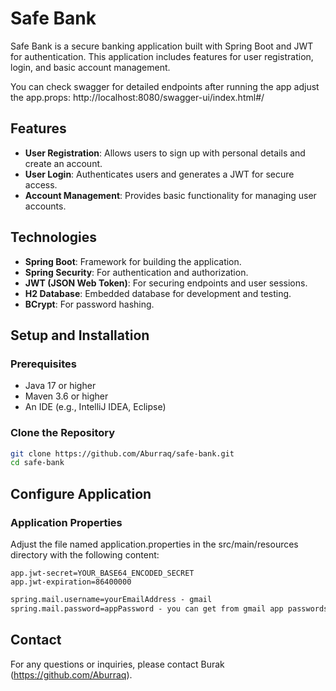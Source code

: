 # Safe Bank

Safe Bank is a secure banking application built with Spring Boot and JWT for authentication. This application includes features for user registration, login, and basic account management.

You can check swagger for detailed endpoints after running the app adjust the app.props: http://localhost:8080/swagger-ui/index.html#/

## Features

- **User Registration**: Allows users to sign up with personal details and create an account.
- **User Login**: Authenticates users and generates a JWT for secure access.
- **Account Management**: Provides basic functionality for managing user accounts.

## Technologies

- **Spring Boot**: Framework for building the application.
- **Spring Security**: For authentication and authorization.
- **JWT (JSON Web Token)**: For securing endpoints and user sessions.
- **H2 Database**: Embedded database for development and testing.
- **BCrypt**: For password hashing.

## Setup and Installation

### Prerequisites

- Java 17 or higher
- Maven 3.6 or higher
- An IDE (e.g., IntelliJ IDEA, Eclipse)

### Clone the Repository

```bash
git clone https://github.com/Aburraq/safe-bank.git
cd safe-bank
```

## Configure Application  

### Application Properties
Adjust the file named application.properties in the src/main/resources directory with the following content:
```jwt secret
app.jwt-secret=YOUR_BASE64_ENCODED_SECRET
app.jwt-expiration=86400000
```
```email settings
spring.mail.username=yourEmailAddress - gmail
spring.mail.password=appPassword - you can get from gmail app passwords
```

## Contact
For any questions or inquiries, please contact Burak (https://github.com/Aburraq).



